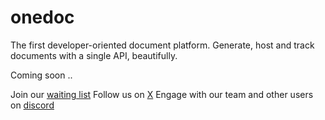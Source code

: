 # onedoc
The first developer-oriented document platform. Generate, host and track documents with a single API, beautifully.

Coming soon ..

Join our [waiting list](www.onedoclabs.com)
Follow us on [X](https://twitter.com/Onedoclabs)
Engage with our team and other users on [discord](https://discord.com/invite/uRJE6e2rgr)
